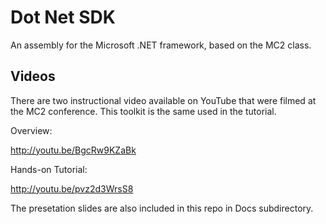 Dot Net SDK
===========

An assembly for the Microsoft .NET framework, based on the MC2 class.

Videos
---------

There are two instructional video available on YouTube that were filmed at the MC2 conference. This toolkit is the same used in the tutorial.

Overview:

http://youtu.be/BgcRw9KZaBk

Hands-on Tutorial:

http://youtu.be/pvz2d3WrsS8

The presetation slides are also included in this repo in Docs subdirectory.

